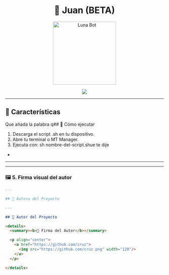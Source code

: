 <h1 align="center">🌙 Juan (BETA)</h1>

<p align="center">
  <img src="https://files.catbox.moe/if757e.jpg" alt="Luna Bot" width="200"/>
</p>

<p align="center">
  <a href="#"><img src="https://img.shields.io/badge/Bot%20Dominicano%20con%20Flow-%23bacano-purple?style=for-the-badge&logo=whatsapp"></a>
</p>

---

## 🪻 Características

Que añada la palabra q## 🚀 Cómo ejecutar

1. Descarga el script .sh en tu dispositivo.
2. Abre tu terminal o MT Manager.
3. Ejecuta con: sh nombre-del-script.shue te dije 
- 

--- 

---

### 🖼 5. Firma visual del autor

```markdown
---

## 🌾 Autora del Proyecto

---

## 🌾 Autor del Proyecto

<details>
  <summary><b>🦜 Firma del Autor</b></summary>

  <p align="center">
    <a href="https://github.com/cruz">
      <img src="https://github.com/cruz.png" width="120"/>
    </a>
  </p>

</details>